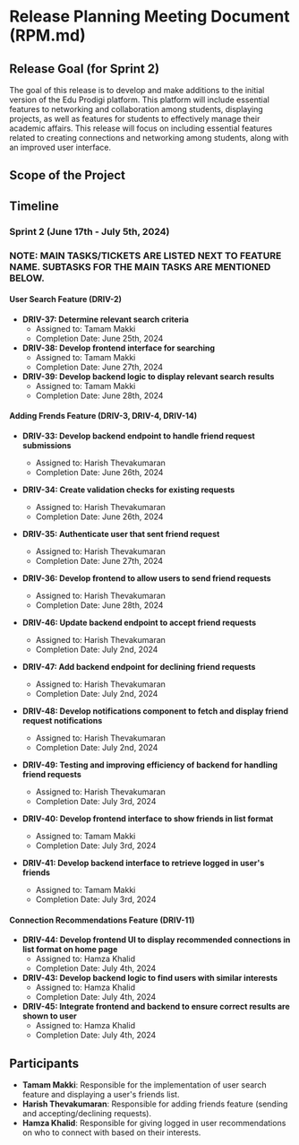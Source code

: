 # Release Planning Meeting Document (RPM.md)

## Release Goal (for Sprint 2)
The goal of this release is to develop and make additions to the initial version of the Edu Prodigi platform. This platform will include essential features to networking and collaboration among students, displaying projects, as well as features for students to effectively manage their academic affairs. This release will focus on including essential features related to creating connections and networking among students, along with an improved user interface.

## Scope of the Project

## Timeline
### Sprint 2 (June 17th - July 5th, 2024)

### NOTE: MAIN TASKS/TICKETS ARE LISTED NEXT TO FEATURE NAME. SUBTASKS FOR THE MAIN TASKS ARE MENTIONED BELOW.

#### User Search Feature (DRIV-2)
- **DRIV-37: Determine relevant search criteria**
  - Assigned to: Tamam Makki
  - Completion Date: June 25th, 2024
- **DRIV-38: Develop frontend interface for searching**
  - Assigned to: Tamam Makki
  - Completion Date: June 27th, 2024
- **DRIV-39: Develop backend logic to display relevant search results**
  - Assigned to: Tamam Makki
  - Completion Date: June 28th, 2024
 
#### Adding Frends Feature (DRIV-3, DRIV-4, DRIV-14)
- **DRIV-33: Develop backend endpoint to handle friend request submissions**
  - Assigned to: Harish Thevakumaran
  - Completion Date: June 26th, 2024
- **DRIV-34: Create validation checks for existing requests**
  - Assigned to: Harish Thevakumaran
  - Completion Date: June 26th, 2024
- **DRIV-35: Authenticate user that sent friend request**
  - Assigned to: Harish Thevakumaran
  - Completion Date: June 27th, 2024
- **DRIV-36: Develop frontend to allow users to send friend requests**
  - Assigned to: Harish Thevakumaran
  - Completion Date: June 28th, 2024

- **DRIV-46: Update backend endpoint to accept friend requests**
  - Assigned to: Harish Thevakumaran
  - Completion Date: July 2nd, 2024
- **DRIV-47: Add backend endpoint for declining friend requests**
  - Assigned to: Harish Thevakumaran
  - Completion Date: July 2nd, 2024
- **DRIV-48: Develop notifications component to fetch and display friend request notifications**
  - Assigned to: Harish Thevakumaran
  - Completion Date: July 2nd, 2024
- **DRIV-49: Testing and improving efficiency of backend for handling friend requests**
  - Assigned to: Harish Thevakumaran
  - Completion Date: July 3rd, 2024

- **DRIV-40: Develop frontend interface to show friends in list format**
  - Assigned to: Tamam Makki
  - Completion Date: July 3rd, 2024
- **DRIV-41: Develop backend interface to retrieve logged in user's friends**
  - Assigned to: Tamam Makki
  - Completion Date: July 3rd, 2024

#### Connection Recommendations Feature (DRIV-11)
- **DRIV-44: Develop frontend UI to display recommended connections in list format on home page**
  - Assigned to: Hamza Khalid
  - Completion Date: July 4th, 2024
- **DRIV-43: Develop backend logic to find users with similar interests**
  - Assigned to: Hamza Khalid
  - Completion Date: July 4th, 2024
- **DRIV-45: Integrate frontend and backend to ensure correct results are shown to user**
  - Assigned to: Hamza Khalid
  - Completion Date: July 4th, 2024

## Participants
- **Tamam Makki**: Responsible for the implementation of user search feature and displaying a user's friends list.
- **Harish Thevakumaran**: Responsible for adding friends feature (sending and accepting/declining requests).
- **Hamza Khalid**: Responsible for giving logged in user recommendations on who to connect with based on their interests.